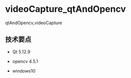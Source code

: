 # videoCapture_qtAndOpencv
qtAndOpencv,videoCapture

## 技术要点

* Qt 5.12.9

* opencv 4.5.1
* windows10

